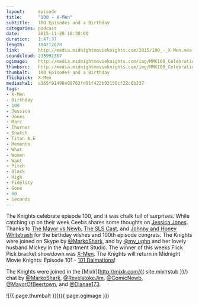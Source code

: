 ```yaml
---
layout:     episode
title:      "100 - X-Men"
subtitle:   100 Episodes and a Birthday
categories: podcast
date:       2015-11-28 18:30:00
duration:   1:47:37
length:     104712028
link:       http://media.midnightmovieknights.com/2015/100_-_X-Men.m4a
soundcloud: 235992367
ogimage:    http://media.midnightmovieknights.com/img/MMK100_Celebration-750x750.png
thumbsrc:   http://media.midnightmovieknights.com/img/MMK100_Celebration-200x200.png
thumbalt:   100 Episodes and a Birthday
flickpick:  X-Men
mediasha1:  a365f91498e08763fd91f422b93150cf22c6b237
tags:
- X-Men
- Birthday
- 100
- Jessica
- Jones
- Marc
- Thorner
- Snatch
- Titan A.E
- Memento
- What
- Women
- Want
- Pitch
- Black
- High
- Fidelity
- Gone
- 60
- Seconds
---
```

The Knights celebrate episode 100, and it was chalk full of surprises. While catching up on their week Ceebs shares some thoughts on [Jessica Jones](http://www.imdb.com/title/tt2357547/). Thanks to [The Mayor vs Newb](http://mayorvsnewb.com/), [The SLS Cast](http://slscast.podbean.com/), and [Johnny and Honey Whitetrash](http://johnnywhitetrash.com/) for the birthday wishes and 100th episode congrats. The Knights were joined on Skype by [@MarkoShark](https://twitter.com/MarkoShark), and by [@mv_ughn](https://twitter.com/mv_ughn) and her lovely husband Mickey in the Apartment Studio. The winner of this weeks Flick Pick bracket showdown was [X-Men](http://www.imdb.com/title/tt0120903/). The Knights will return in Midnight Movie Knights: Episode 101 - [101 Dalmations](http://www.imdb.com/title/tt0055254/)!

The Knights were joined in the [Mixlr](http://mixlr.com/{{ site.mixlrstub }}/) chat by [@MarkoShark](https://twitter.com/MarkoShark), [@RevelstokeJim](https://twitter.com/RevelstokeJim), [@ComicNewb](https://twitter.com/ComicNewb), [@MayorOfBeertown](https://twitter.com/MayorOfBeertown), and [@Dianae173](https://twitter.com/Dianae173).  

![{{ page.thumbalt }}]({{ page.ogimage }})
